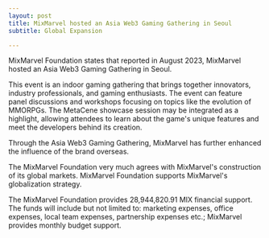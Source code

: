 ```yaml
---
layout: post
title: MixMarvel hosted an Asia Web3 Gaming Gathering in Seoul
subtitle: Global Expansion

---
```


MixMarvel Foundation states that reported in August 2023, MixMarvel hosted an Asia Web3 Gaming Gathering in Seoul.

This event is an indoor gaming gathering that brings together innovators, industry professionals, and gaming enthusiasts. The event can feature panel discussions and workshops focusing on topics like the evolution of MMORPGs. The MetaCene showcase session may be integrated as a highlight, allowing attendees to learn about the game's unique features and meet the developers behind its creation.

Through the Asia Web3 Gaming Gathering, MixMarvel has further enhanced the influence of the brand overseas.

The MixMarvel Foundation very much agrees with MixMarvel's construction of its global markets. MixMarvel Foundation supports MixMarvel's globalization strategy.

The MixMarvel Foundation provides 28,944,820.91 MIX financial support. The funds will include but not limited to: marketing expenses, office expenses, local team expenses, partnership expenses etc.; MixMarvel provides monthly budget support.

